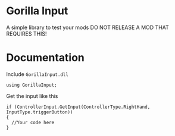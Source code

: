# Gorilla Input
A simple library to test your mods DO NOT RELEASE A MOD THAT REQUIRES THIS!

# Documentation
Include ```GorillaInput.dll```
```
using GorillaInput;
```

Get the input like this
```
if (ControllerInput.GetInput(ControllerType.RightHand, InputType.triggerButton))
{
  //Your code here
}
```

